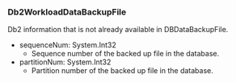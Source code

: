 ### Db2WorkloadDataBackupFile
Db2 information that is not already available in DBDataBackupFile.

- sequenceNum: System.Int32
  - Sequence number of the backed up file in the database.
- partitionNum: System.Int32
  - Partition number of the backed up file in the database.
